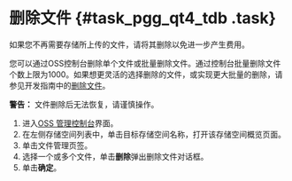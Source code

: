 # 删除文件 {#task_pgg_qt4_tdb .task}

如果您不再需要存储所上传的文件，请将其删除以免进一步产生费用。

您可以通过OSS控制台删除单个文件或批量删除文件。通过控制台批量删除文件个数上限为1000。如果想更灵活的选择删除的文件，或实现更大批量的删除，请参见开发指南中的[删除文件](../../../../intl.zh-CN/开发指南/管理文件/删除对象.md#)。

**警告：** 文件删除后无法恢复，请谨慎操作。

1.  进入[OSS 管理控制台](https://oss.console.aliyun.com/)界面。 
2.   在左侧存储空间列表中，单击目标存储空间名称，打开该存储空间概览页面。 
3.   单击文件管理页签。 
4.  选择一个或多个文件，单击**删除**弹出删除文件对话框。 
5.   单击**确定**。 

